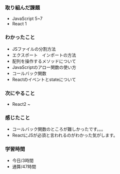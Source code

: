 ### 取り組んだ課題
- JavaScript 5~7
- React 1
### わかったこと
- JSファイルの分割方法　
- エクスポート　インポートの方法
- 配列を操作するメソッドについて
- JavaScriptのアロー関数の使い方
- コールバック関数
- Reactのイベントとstateについて
### 次にやること
- React2 ~
### 感じたこと
- コールバック関数のところが難しかったです。。。
- ReactにJSが必須と言われるのがわかった気がします。
### 学習時間
- 今日/3時間
- 通算/47時間
